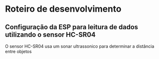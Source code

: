 # Roteiro de desenvolvimento


## Configuração da ESP para leitura de dados utilizando o sensor HC-SR04

O sensor HC-SR04 usa um sonar ultrassonico para determinar a distância entre objetos

